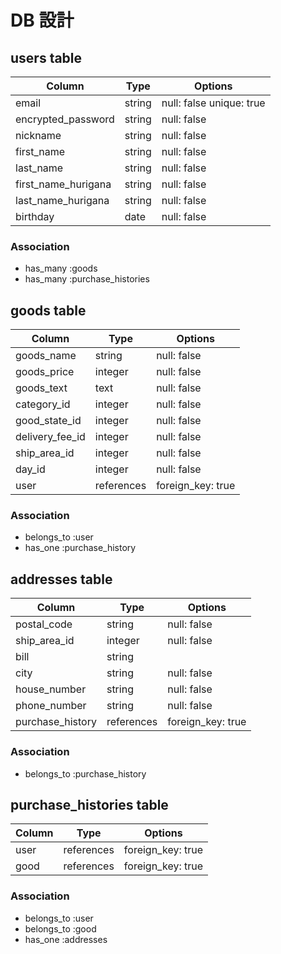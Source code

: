 # DB 設計

## users table

| Column             | Type                | Options                 |
|--------------------|---------------------|-------------------------|
| email              | string              | null: false unique: true|
| encrypted_password | string              | null: false             |
| nickname           | string              | null: false             |
| first_name         | string              | null: false             |
| last_name          | string              | null: false             |
| first_name_hurigana| string              | null: false             |
| last_name_hurigana | string              | null: false              |
| birthday           | date                | null: false             |



### Association

* has_many :goods
* has_many :purchase_histories

## goods table

| Column                              | Type       | Options           |
|-------------------------------------|------------|-------------------|
| goods_name                          | string     | null: false       |
| goods_price                         | integer     | null: false       |
| goods_text                          | text       | null: false       |
| category_id                         | integer    | null: false       |
| good_state_id                       | integer    | null: false       |
| delivery_fee_id                     | integer    | null: false       |
| ship_area_id                        | integer    | null: false       |
| day_id                              | integer    | null: false       |
| user                                | references | foreign_key: true |


### Association

- belongs_to :user
- has_one :purchase_history

## addresses table

| Column               | Type       | Options           |
|----------------------|------------|-------------------|
| postal_code          | string     | null: false       |
| ship_area_id         | integer    | null: false       |
| bill                 | string     |                   |
| city                 | string     | null: false       |
| house_number         | string     | null: false       |
| phone_number         | string     | null: false       |
| purchase_history     | references | foreign_key: true |


### Association

- belongs_to :purchase_history

## purchase_histories table

| Column      | Type       | Options           |
|-------------|------------|-------------------|
| user        | references | foreign_key: true |
| good        | references | foreign_key: true |

### Association

- belongs_to :user
- belongs_to :good
- has_one    :addresses